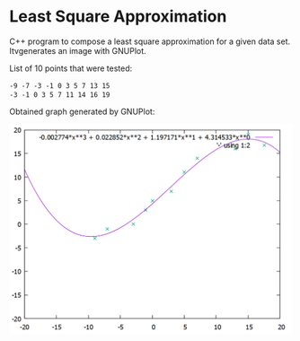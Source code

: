 # Least Square Approximation
C++ program to compose a least square approximation for a given data set. Itvgenerates an image with GNUPlot.


List of 10 points that were tested:
```
-9 -7 -3 -1 0 3 5 7 13 15
-3 -1 0 3 5 7 11 14 16 19
``` 

Obtained graph generated by GNUPlot:

![alt text](plot.jpg "Least Square Approximation")

